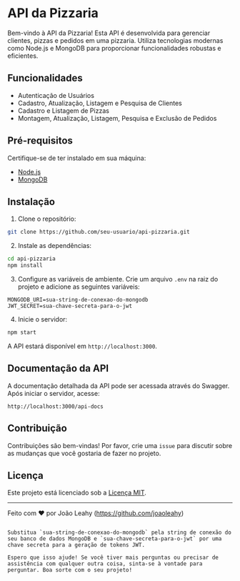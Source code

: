 # API da Pizzaria

Bem-vindo à API da Pizzaria! Esta API é desenvolvida para gerenciar clientes, pizzas e pedidos em uma pizzaria. Utiliza tecnologias modernas como Node.js e MongoDB para proporcionar funcionalidades robustas e eficientes.

## Funcionalidades

- Autenticação de Usuários
- Cadastro, Atualização, Listagem e Pesquisa de Clientes
- Cadastro e Listagem de Pizzas
- Montagem, Atualização, Listagem, Pesquisa e Exclusão de Pedidos

## Pré-requisitos

Certifique-se de ter instalado em sua máquina:

- [Node.js](https://nodejs.org/)
- [MongoDB](https://www.mongodb.com/)

## Instalação

1. Clone o repositório:

```sh
git clone https://github.com/seu-usuario/api-pizzaria.git
```

2. Instale as dependências:

```sh
cd api-pizzaria
npm install
```

3. Configure as variáveis de ambiente. Crie um arquivo `.env` na raiz do projeto e adicione as seguintes variáveis:

```env
MONGODB_URI=sua-string-de-conexao-do-mongodb
JWT_SECRET=sua-chave-secreta-para-o-jwt
```

4. Inicie o servidor:

```sh
npm start
```

A API estará disponível em `http://localhost:3000`.

## Documentação da API

A documentação detalhada da API pode ser acessada através do Swagger. Após iniciar o servidor, acesse:

```
http://localhost:3000/api-docs
```

## Contribuição

Contribuições são bem-vindas! Por favor, crie uma `issue` para discutir sobre as mudanças que você gostaria de fazer no projeto.

## Licença

Este projeto está licenciado sob a [Licença MIT](LICENSE).

---
Feito com ❤️ por João Leahy (https://github.com/joaoleahy)
```

Substitua `sua-string-de-conexao-do-mongodb` pela string de conexão do seu banco de dados MongoDB e `sua-chave-secreta-para-o-jwt` por uma chave secreta para a geração de tokens JWT.

Espero que isso ajude! Se você tiver mais perguntas ou precisar de assistência com qualquer outra coisa, sinta-se à vontade para perguntar. Boa sorte com o seu projeto!
